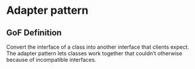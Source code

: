 # Adapter pattern

## GoF Definition

Convert the interface of a class into another interface that clients expect. The adapter pattern lets classes work together that couldn’t otherwise because of incompatible interfaces.
